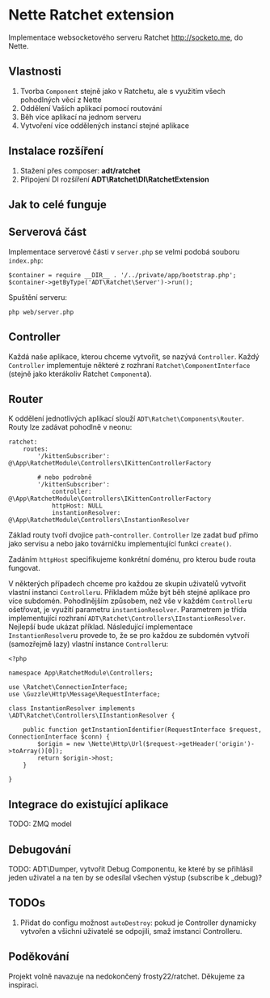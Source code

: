 # Nette Ratchet extension

Implementace websocketového serveru Ratchet http://socketo.me, do Nette.


## Vlastnosti

1. Tvorba `Component` stejně jako v Ratchetu, ale s využitím všech pohodlných věcí z Nette
2. Oddělení Vaších aplikací pomocí routování
3. Běh více aplikací na jednom serveru
4. Vytvoření více oddělených instancí stejné aplikace


## Instalace rozšíření

1. Stažení přes composer: **adt/ratchet**
2. Připojení DI rozšíření **ADT\Ratchet\DI\RatchetExtension**

## Jak to celé funguje



## Serverová část

Implementace serverové části v `server.php` se velmi podobá souboru `index.php`:
```
$container = require __DIR__ . '/../private/app/bootstrap.php';
$container->getByType('ADT\Ratchet\Server')->run();
```


Spuštění serveru:
```
php web/server.php
```


## Controller

Každá naše aplikace, kterou chceme vytvořit, se nazývá `Controller`. Každý `Controller` implementuje některé z rozhraní `Ratchet\ComponentInterface` (stejně jako kterákoliv Ratchet `Component`a).

## Router

K oddělení jednotlivých aplikací slouží `ADT\Ratchet\Components\Router`. Routy lze zadávat pohodlně v neonu:

```
ratchet:
    routes:
    	'/kittenSubscriber': @\App\RatchetModule\Controllers\IKittenControllerFactory
        
        # nebo podrobně
    	'/kittenSubscriber':
    		controller: @\App\RatchetModule\Controllers\IKittenControllerFactory
    		httpHost: NULL
    		instantionResolver: @\App\RatchetModule\Controllers\InstantionResolver
```

Základ routy tvoří dvojice `path`-`controller`. `Controller` lze zadat buď přímo jako servisu a nebo jako továrničku implementující funkci `create()`.

Zadáním `httpHost` specifikujeme konkrétní doménu, pro kterou bude routa fungovat.

V některých případech chceme pro každou ze skupin uživatelů vytvořit vlastní instanci `Controller`u. Příkladem může být běh stejné aplikace pro více subdomén. Pohodlnějším způsobem, než vše v každém `Controller`u ošetřovat, je využití parametru `instantionResolver`. Parametrem je třída implementující rozhraní `ADT\Ratchet\Controllers\IInstantionResolver`. Nejlepší bude ukázat příklad. Následující implementace `InstantionResolver`u provede to, že se pro každou ze subdomén vytvoří (samozřejmě lazy) vlastní instance `Controller`u:

```
<?php

namespace App\RatchetModule\Controllers;

use \Ratchet\ConnectionInterface;
use \Guzzle\Http\Message\RequestInterface;

class InstantionResolver implements \ADT\Ratchet\Controllers\IInstantionResolver {
    
	public function getInstantionIdentifier(RequestInterface $request, ConnectionInterface $conn) {
		$origin = new \Nette\Http\Url($request->getHeader('origin')->toArray()[0]);
		return $origin->host;
	}
	
}
```

## Integrace do existující aplikace

TODO: ZMQ model

## Debugování

TODO: ADT\Dumper, vytvořit Debug Componentu, ke které by se přihlásil jeden uživatel a na ten by se odesílal všechen výstup (subscribe k _debug)?

## TODOs

1. Přidat do configu možnost `autoDestroy`: pokud je Controller dynamicky vytvořen a všichni uživatelé se odpojili, smaž imstanci Controlleru.

## Poděkování

Projekt volně navazuje na nedokončený frosty22/ratchet. Děkujeme za inspiraci.

